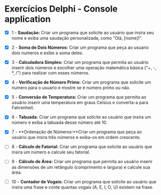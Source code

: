 # Exercícios Delphi - Console application

- [x] 1 - **Saudação:** Criar um programa que solicite ao usuário que insira seu nome e exiba uma saudação personalizada, como "Olá, [nome]!".

- [x] 2 - **Soma de Dois Números:** Criar um programa que peça ao usuario dois numeros e exibe a soma deles.

- [x] 3 - **Calculadora Simples:** Criar um programa que permita ao usuário inserir dois números e escolher uma operação matemática básica ("+, -, *, /") para realizar com esses números.

- [x] 4 - **Verificação de Número Primo:** Criar um programa que solicite um numero para o usuario e mostre se é numero primo ou não.

- [x] 5 - **Conversão de Temperatura:** Criar um programa que permita ao usuário inserir uma temperatura em graus Celsius e converta-a para Fahrenheit.

- [x] 6 - **Tabuada:** Criar um programa que solicite ao usuário que insira um número e exiba a tabuada desse número até 10.

- [x] 7 - **Ordenação de Números:**Criar um programa que peça ao usuário que insira três números e exiba-os em ordem crescente.

- [ ] 8 - **Cálculo de Fatorial:** Criar um programa que solicite ao usuário que insira um número e calcule seu fatorial.

- [ ] 9 - **Cálculo de Área:** Criar um programa que permita ao usuário inserir as dimensões de um retângulo (comprimento e largura) e calcule sua área.

- [ ] 10 - **Contador de Vogais:** Criar um programa que solicite ao usuário que insira uma frase e conte quantas vogais (A, E, I, O, U) existem na frase.
